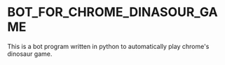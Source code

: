 # BOT_FOR_CHROME_DINASOUR_GAME
This is a bot program written in python to automatically play chrome's dinosaur game.

